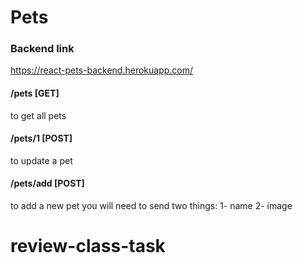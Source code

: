 # Pets

### Backend link

https://react-pets-backend.herokuapp.com/

#### /pets [GET]

to get all pets

#### /pets/1 [POST]

to update a pet

#### /pets/add [POST]

to add a new pet you will need to send two things:
1- name
2- image

# review-class-task
